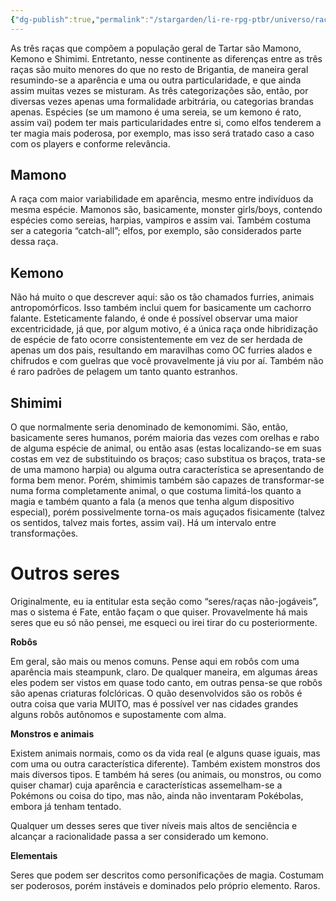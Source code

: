 ```yaml
---
{"dg-publish":true,"permalink":"/stargarden/li-re-rpg-ptbr/universo/racas-e-especies/","created":"2025-01-10T21:51:09.522-03:00","updated":"2025-01-12T02:31:32.835-03:00"}
---
```



As três raças que compõem a população geral de Tartar são Mamono, Kemono e Shimimi. Entretanto, nesse continente as diferenças entre as três raças são muito menores do que no resto de Brigantia, de maneira geral resumindo-se a aparência e uma ou outra particularidade, e que ainda assim muitas vezes se misturam. As três categorizações são, então, por diversas vezes apenas uma formalidade arbitrária, ou categorias brandas apenas. Espécies (se um mamono é uma sereia, se um kemono é rato, assim vai) podem ter mais particularidades entre si, como elfos tenderem a ter magia mais poderosa, por exemplo, mas isso será tratado caso a caso com os players e conforme relevância.

## Mamono

A raça com maior variabilidade em aparência, mesmo entre indivíduos da mesma espécie. Mamonos são, basicamente, monster girls/boys, contendo espécies como sereias, harpias, vampiros e assim vai. Também costuma ser a categoria “catch-all”; elfos, por exemplo, são considerados parte dessa raça.

## Kemono

Não há muito o que descrever aqui: são os tão chamados furries, animais antropomórficos. Isso também inclui quem for basicamente um cachorro falante. Esteticamente falando, é onde é possível observar uma maior excentricidade, já que, por algum motivo, é a única raça onde hibridização de espécie de fato ocorre consistentemente em vez de ser herdada de apenas um dos pais, resultando em maravilhas como OC furries alados e chifrudos e com guelras que você provavelmente já viu por aí. Também não é raro padrões de pelagem um tanto quanto estranhos.

## Shimimi

O que normalmente seria denominado de kemonomimi. São, então, basicamente seres humanos, porém maioria das vezes com orelhas e rabo de alguma espécie de animal, ou então asas (estas localizando-se em suas costas em vez de substituindo os braços; caso substitua os braços, trata-se de uma mamono harpia) ou alguma outra característica se apresentando de forma bem menor. Porém, shimimis também são capazes de transformar-se numa forma completamente animal, o que costuma limitá-los quanto a magia e também quanto a fala (a menos que tenha algum dispositivo especial), porém possivelmente torna-os mais aguçados fisicamente (talvez os sentidos, talvez mais fortes, assim vai). Há um intervalo entre transformações.

# Outros seres

Originalmente, eu ia entitular esta seção como “seres/raças não-jogáveis”, mas o sistema é Fate, então façam o que quiser. Provavelmente há mais seres que eu só não pensei, me esqueci ou irei tirar do cu posteriormente.

**Robôs**

Em geral, são mais ou menos comuns. Pense aqui em robôs com uma aparência mais steampunk, claro. De qualquer maneira, em algumas áreas eles podem ser vistos em quase todo canto, em outras pensa-se que robôs são apenas criaturas folclóricas. O quão desenvolvidos são os robôs é outra coisa que varia MUITO, mas é possível ver nas cidades grandes alguns robôs autônomos e supostamente com alma.

**Monstros e animais**

Existem animais normais, como os da vida real (e alguns quase iguais, mas com uma ou outra característica diferente). Também existem monstros dos mais diversos tipos. E também há seres (ou animais, ou monstros, ou como quiser chamar) cuja aparência e características assemelham-se a Pokémons ou coisa do tipo, mas não, ainda não inventaram Pokébolas, embora já tenham tentado.

Qualquer um desses seres que tiver níveis mais altos de senciência e alcançar a racionalidade passa a ser considerado um kemono.

**Elementais**

Seres que podem ser descritos como personificações de magia. Costumam ser poderosos, porém instáveis e dominados pelo próprio elemento. Raros.